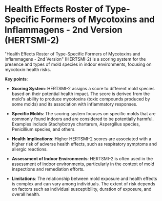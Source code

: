 <!--
source: gpt-3 + jph editing
abbr: HERTSMI-2
tags: mold tests
-->

# Health Effects Roster of Type-Specific Formers of Mycotoxins and Inflammagens - 2nd Version (HERTSMI-2)

"Health Effects Roster of Type-Specific Formers of Mycotoxins and Inflammagens - 2nd Version" (HERTSMI-2) is a scoring system for the presence and types of mold species in indoor environments, focusing on mycotoxin health risks.

**Key points**:

* **Scoring System**: HERTSMI-2 assigns a score to different mold species based on their potential health impact. The score is derived from the mold's ability to produce mycotoxins (toxic compounds produced by some molds) and its association with inflammatory responses.

* **Specific Molds**: The scoring system focuses on specific molds that are commonly found indoors and are considered to be potentially harmful. Examples include Stachybotrys chartarum, Aspergillus species, Penicillium species, and others.

* **Health Implications**: Higher HERTSMI-2 scores are associated with a higher risk of adverse health effects, such as respiratory symptoms and allergic reactions.

* **Assessment of Indoor Environments**: HERTSMI-2 is often used in the assessment of indoor environments, particularly in the context of mold inspections and remediation efforts.

* **Limitations**: The relationship between mold exposure and health effects is complex and can vary among individuals. The extent of risk depends on factors such as individual susceptibility, duration of exposure, and overall health.
